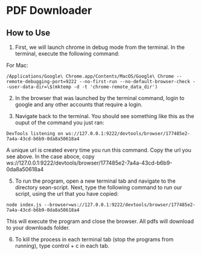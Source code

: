 # PDF Downloader

## How to Use

1. First, we will launch chrome in debug mode from the terminal. In the terminal, execute the following command:

For Mac:

```
/Applications/Google\ Chrome.app/Contents/MacOS/Google\ Chrome --remote-debugging-port=9222 --no-first-run --no-default-browser-check --user-data-dir=\$(mktemp -d -t 'chrome-remote_data_dir')
```

2. In the browser that was launched by the terminal command, login to google and any other accounts that require a login.

3. Navigate back to the terminal. You should see something like this as the ouput of the command you just ran:

```
DevTools listening on ws://127.0.0.1:9222/devtools/browser/177485e2-7a4a-43cd-b6b9-0da8a50618a4
```

A unique url is created every time you run this command.
Copy the url you see above. In the case aboce, copy ws://127.0.0.1:9222/devtools/browser/177485e2-7a4a-43cd-b6b9-0da8a50618a4

5. To run the program, open a new terminal tab and navigate to the directory sean-script.
   Next, type the following command to run our script, using the url that you have copied:

```
node index.js --browser=ws://127.0.0.1:9222/devtools/browser/177485e2-7a4a-43cd-b6b9-0da8a50618a4
```

This will execute the program and close the browser. All pdfs will download to your downloads folder.

6. To kill the process in each terminal tab (stop the programs from running), type control + c in each tab.
